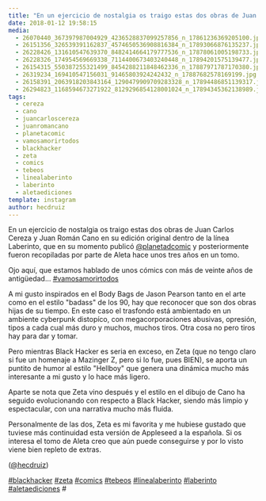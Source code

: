 ```yaml
---
title: "En un ejercicio de nostalgia os traigo estas dos obras de Juan Carlos Cereza y Juan Román Cano en su edición original dentro de la línea Laberinto"
date: 2018-01-12 19:58:15
media: 
  - 26070440_367397987004929_4236528837099257856_n_17861236369205100.jpg
  - 26151356_326539391162837_4574650536908816384_n_17893066876135237.jpg
  - 26228426_131610547639370_8482414664179777536_n_17878061005198733.jpg
  - 26228326_174954569669338_7114400673403240448_n_17894201575139477.jpg
  - 26154315_550387255321499_8454288211848462336_n_17887971787170380.jpg
  - 26319234_169410547156031_91465803924242432_n_17887682578169199.jpg
  - 26158391_2063918203843164_1290479909709283328_n_17894486851139317.jpg
  - 26294823_1168594673271922_8129296854128001024_n_17894345362138989.jpg
tags: 
  - cereza
  - cano
  - juancarloscereza
  - juanromancano
  - planetacomic
  - vamosamorirtodos
  - blackhacker
  - zeta
  - comics
  - tebeos
  - linealaberinto
  - laberinto
  - aletaediciones
template: instagram
author: hecdruiz
---
```


En un ejercicio de nostalgia os traigo estas dos obras de Juan Carlos Cereza y Juan Román Cano en su edición original dentro de la línea Laberinto, que en su momento publicó [@planetadcomic](https://instagram.com/planetadcomic) y posteriormente fueron recopiladas por parte de Aleta hace unos tres años en un tomo.


Ojo aquí, que estamos hablado de unos cómics con más de veinte años de antigüedad... [#vamosamorirtodos](/tags/vamosamorirtodos)


A mi gusto inspirados en el Body Bags de Jason Pearson tanto en el arte como en  el estilo "badass" de los 90, hay que reconocer que son dos obras hijas de su tiempo. En este caso el trasfondo está ambientado en un ambiente cyberpunk distopíco, con megacorporaciones abusivas, opresión, tipos a cada cual más duro y muchos, muchos tiros. Otra cosa no pero tiros hay para dar y tomar.


Pero mientras Black Hacker es seria en exceso, en Zeta (que no tengo claro si fue un homenaje a Mazinger Z, pero si lo fue, pues BIEN), se aporta un puntito de humor al estilo "Hellboy" que genera una dinámica mucho más interesante a mi gusto y lo hace más ligero.


Aparte se nota que Zeta vino después y el estilo en el dibujo de Cano ha seguido evolucionando con respecto a Black Hacker, siendo más limpio y espectacular, con una narrativa mucho más fluida.


Personalmente de las dos, Zeta es mi favorita y me hubiese gustado que tuviese más continuidad esta versión de Appleseed a la española. Si os interesa el tomo de Aleta creo que aún puede conseguirse y por lo visto viene bien repleto de extras.




([@hecdruiz](https://instagram.com/hecdruiz))




[#blackhacker](/tags/blackhacker) [#zeta](/tags/zeta) [#comics](/tags/comics) [#tebeos](/tags/tebeos) [#linealaberinto](/tags/linealaberinto) [#laberinto](/tags/laberinto) [#aletaediciones](/tags/aletaediciones) #
